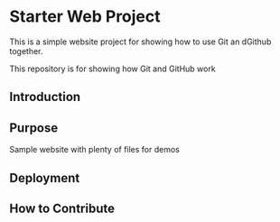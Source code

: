 # Starter Web Project
This is a simple website project for showing how to use Git an dGithub together.

This repository is for showing how Git and GitHub work
## Introduction

## Purpose

Sample website with plenty of files for demos

## Deployment

## How to Contribute